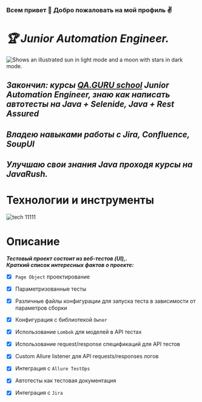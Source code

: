 ### Всем привет 👋 Добро пожаловать на мой профиль :v:

# ***:trophy: Junior Automation Engineer.***

<picture>
  <source media="(prefers-color-scheme: dark)" srcset="https://user-images.githubusercontent.com/25423296/163456776-7f95b81a-f1ed-45f7-b7ab-8fa810d529fa.png">
  <source media="(prefers-color-scheme: light)" srcset="https://user-images.githubusercontent.com/25423296/163456779-a8556205-d0a5-45e2-ac17-42d089e3c3f8.png">
  <img alt="Shows an illustrated sun in light mode and a moon with stars in dark mode." src="https://user-images.githubusercontent.com/25423296/163456779-a8556205-d0a5-45e2-ac17-42d089e3c3f8.png">
</picture>


## *Закончил: курсы **[QA.GURU school](https://qa.guru)** Junior Automation Engineer, знаю как написать автотесты на Java + Selenide, Java + Rest Assured*
## *Владею навыками работы c Jira, Confluence, SoupUI*
## *Улучшаю свои знания Java проходя курсы на JavaRush.*

# <a name="Технологии и инструменты">Технологии и инструменты</a>
<p  align="center">

![tech  11111](https://user-images.githubusercontent.com/98359680/227302808-96a60592-0e4c-42ed-87d1-7a20d1135eb5.png)

# <a name="Описание">Описание</a>
***Тестовый проект состоит из веб-тестов (UI),.\
Краткий список интересных фактов о проекте:***
- [x] `Page Object` проектирование
- [x] Параметризованные тесты
- [x] Различные файлы конфигурации для запуска теста в зависимости от параметров сборки
- [x] Конфигурация с библиотекой `Owner`
- [x] Использование `Lombok` для моделей в API тестах
- [x] Использование request/response спецификаций для API тестов
- [x] Custom Allure listener для API requests/responses логов
- [x] Интеграция с `Allure TestOps`
- [x] Автотесты как тестовая документация
- [x] Интеграция с `Jira`

